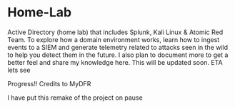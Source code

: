 # Home-Lab

Active Directory (home lab) that includes Splunk, Kali Linux & Atomic Red Team. To explore how a domain environment works, learn how to ingest events to a SIEM and generate telemetry related to attacks seen in the wild to help you detect them in the future. I also plan to document more to get a better feel and share my knowledge here. This will be updated soon. ETA lets see

Progress!!
Credits to MyDFR


I have put this remake of the project on pause
